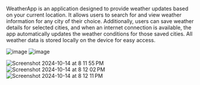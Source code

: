 WeatherApp is an application designed to provide weather updates based on your current location. It allows users to search for and view weather information for any city of their choice. Additionally, users can save weather details for selected cities, and when an internet connection is available, the app automatically updates the weather conditions for those saved cities. All weather data is stored locally on the device for easy access.


![image](https://github.com/user-attachments/assets/fd08feae-ead0-4793-aa21-34ac4ca2c62f) ![image](https://github.com/user-attachments/assets/90a1fb38-c98a-4bd5-b577-a6ec2714f3d0)


![Screenshot 2024-10-14 at 8 11 55 PM](https://github.com/user-attachments/assets/a0365335-a9a6-4c6d-9a0b-4adcfa487f55)
![Screenshot 2024-10-14 at 8 12 02 PM](https://github.com/user-attachments/assets/0184e78b-d116-44f2-a4cb-7e67852f941d)
![Screenshot 2024-10-14 at 8 12 11 PM](https://github.com/user-attachments/assets/5a2a0b53-25e3-4c26-9046-6131322cc49f)

